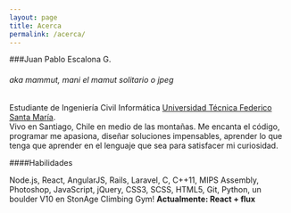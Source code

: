 ```yaml
---
layout: page
title: Acerca
permalink: /acerca/
---
```


###Juan Pablo Escalona G.
###### aka mammut, mani el mamut solitario o jpeg

Estudiante de Ingeniería Civil Informática [Universidad Técnica Federico Santa María](http://usm.cl).  
Vivo en Santiago, Chile en medio de las montañas.
Me encanta el código, programar me apasiona, diseñar soluciones impensables, aprender lo que tenga que aprender en el lenguaje que sea para satisfacer mi curiosidad.

####Habilidades

Node.js, React, AngularJS, Rails, Laravel, C, C++11, MIPS Assembly, Photoshop, JavaScript, jQuery, CSS3, SCSS, HTML5, Git, Python, un boulder V10 en StonAge Climbing Gym! **Actualmente: React + flux**
